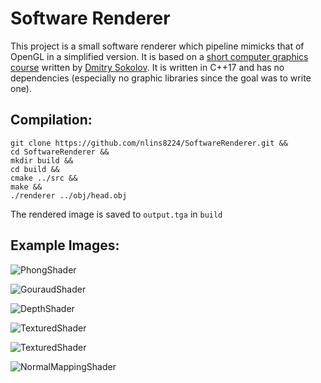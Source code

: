 # Software Renderer

This project is a small software renderer which pipeline mimicks that of OpenGL in a simplified version. It is based on a [short computer graphics course](https://github.com/ssloy/tinyrenderer/wiki/Lesson-0:-getting-started) written by [Dmitry Sokolov](https://github.com/ssloy). It is written in C++17 and has no dependencies (especially no graphic libraries since the goal was to write one).

## Compilation:

```
git clone https://github.com/nlins8224/SoftwareRenderer.git &&
cd SoftwareRenderer &&
mkdir build &&
cd build &&
cmake ../src &&
make && 
./renderer ../obj/head.obj
```

The rendered image is saved to `output.tga` in `build`

## Example Images:

![PhongShader](https://i.ibb.co/4MrtdQ0/Screenshot-from-2022-04-03-19-14-20.png)

![GouraudShader](https://i.ibb.co/R2BQcg3/Screenshot-from-2022-04-03-19-08-57.png)

![DepthShader](https://i.ibb.co/d2Z1vM2/Screenshot-from-2022-04-02-22-29-47.png)

![TexturedShader](https://i.ibb.co/3BP2zxK/Screenshot-from-2022-04-02-22-05-38.png)

![TexturedShader](https://i.ibb.co/zHKhgpX/Screenshot-from-2022-04-03-19-11-42.png)

![NormalMappingShader](https://i.ibb.co/270fccv/Screenshot-from-2022-04-03-19-13-09.png)

